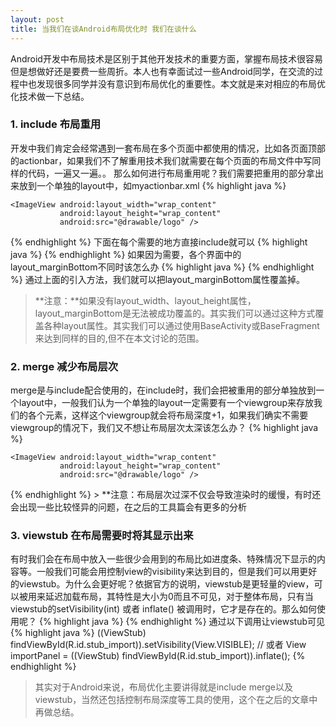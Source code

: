 ```yaml
---
layout: post
title: 当我们在谈Android布局优化时 我们在谈什么
---
```



<div class="message">
Android开发中布局技术是区别于其他开发技术的重要方面，掌握布局技术很容易但是想做好还是要费一些周折。本人也有幸面试过一些Android同学，在交流的过程中也发现很多同学并没有意识到布局优化的重要性。本文就是来对相应的布局优化技术做一下总结。
</div>


### 1. include 布局重用
开发中我们肯定会经常遇到一套布局在多个页面中都使用的情况，比如各页面顶部的actionbar，如果我们不了解重用技术我们就需要在每个页面的布局文件中写同样的代码，一遍又一遍。。
那么如何进行布局重用呢？我们需要把重用的部分拿出来放到一个单独的layout中，如myactionbar.xml
{% highlight java %}
<RelativeLayout xmlns:android="http://schemas.android.com/apk/res/android"
    android:layout_width=”match_parent”
    android:layout_height="wrap_content"
    android:layout_marginBottom="10dp"
    android:background="@color/titlebar_bg">

    <ImageView android:layout_width="wrap_content"
               android:layout_height="wrap_content" 
               android:src="@drawable/logo" />
</FrameLayout>
{% endhighlight %}
下面在每个需要的地方直接include就可以
{% highlight java %}
<include layout="@layout/myactionbar"/>
{% endhighlight %}
如果因为需要，各个界面中的layout_marginBottom不同时该怎么办
{% highlight java %}
<include layout="@layout/myactionbar"
    android:layout_width="match_parent"
    android:layout_height="wrap_content"
    android:layout_marginBottom="5dp"/>
{% endhighlight %}
通过上面的引入方法，我们就可以把layout_marginBottom属性覆盖掉。

> **注意：**如果没有layout_width、layout_height属性，layout_marginBottom是无法被成功覆盖的。其实我们可以通过这种方式覆盖各种layout属性。其实我们可以通过使用BaseActivity或BaseFragment来达到同样的目的,但不在本文讨论的范围。

### 2. merge 减少布局层次
merge是与include配合使用的，在include时，我们会把被重用的部分单独放到一个layout中，一般我们认为一个单独的layout一定需要有一个viewgroup来存放我们的各个元素，这样这个viewgroup就会将布局深度+1，如果我们确实不需要viewgroup的情况下，我们又不想让布局层次太深该怎么办？
{% highlight java %}
<merge xmlns:android="http://schemas.android.com/apk/res/android">

    <ImageView android:layout_width="wrap_content"
               android:layout_height="wrap_content" 
               android:src="@drawable/logo" />
</merge>
{% endhighlight %}
> **注意：布局层次过深不仅会导致渲染时的缓慢，有时还会出现一些比较怪异的问题，在之后的工具篇会有更多的分析

### 3. viewstub 在布局需要时将其显示出来

有时我们会在布局中放入一些很少会用到的布局比如进度条、特殊情况下显示的内容等。一般我们可能会用控制view的visibility来达到目的，但是我们可以用更好的viewstub。为什么会更好呢？依据官方的说明，viewstub是更轻量的view，可以被用来延迟加载布局，其特性是大小为0而且不可见，对于整体布局，只有当viewstub的setVisibility(int) 或者 inflate() 被调用时，它才是存在的。那么如何使用呢？
{% highlight java %}
<ViewStub
    android:id="@+id/stub_import"
    android:inflatedId="@+id/panel_import"
    android:layout="@layout/progress_overlay"
    android:layout_width="fill_parent"
    android:layout_height="wrap_content"
    android:layout_gravity="bottom" />
{% endhighlight %}
通过以下调用让viewstub可见
{% highlight java %}
((ViewStub) findViewById(R.id.stub_import)).setVisibility(View.VISIBLE);
// 或者
View importPanel = ((ViewStub) findViewById(R.id.stub_import)).inflate();
{% endhighlight %}

> 其实对于Android来说，布局优化主要讲得就是include merge以及viewstub，当然还包括控制布局深度等工具的使用，这个在之后的文章中再做总结。
